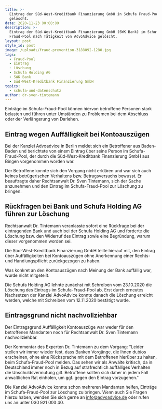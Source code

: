 ```yaml
---
title: >-
  Eintrag der Süd-West-Kreditbank Finanzierung GmbH in Schufa Fraud-Pool
  gelöscht.
date: 2020-11-23 00:00:00
description: >-
  Eintrag der Süd-West-Kreditbank Finanzierung GmbH (SWK Bank) im Schufa
  Fraud-Pool nach Tätigkeit von AdvoAdvice gelöscht.
layout: post
style_id: post
image: /uploads/fraud-prevention-3188092-1280.jpg
tags:
  - Fraud-Pool
  - Eintrag
  - Löschung
  - Schufa Holding AG
  - SWK Bank
  - Süd-West-Kreditbank Finanzierung GmbH
topics:
  - schufa-und-datenschutz
author: dr-sven-tintemann
---
```


Einträge im Schufa-Fraud-Pool können hiervon betroffene Personen stark belasten und führen unter Umständen zu Problemen bei dem Abschluss oder der Verlängerung von Darlehen.&nbsp;

## Eintrag wegen Auffälligkeit bei Kontoauszügen

Bei der Kanzlei Advoadvice in Berlin meldet sich ein Betroffener aus Baden-Baden und berichtete von einem Eintrag über seine Person im Schufa-Fraud-Pool, der durch die Süd-West-Kreditbank Finanzierung GmbH aus Bingen vorgenommen worden war.&nbsp;

Der Betroffene konnte sich den Vorgang nicht erklären und war sich auch keines betrügerischen Verhaltens bzw. Betrugsversuchs bewusst. Er beauftragte daher Rechtsanwalt Dr. Sven Tintemann, sich der Sache anzunehmen und den Eintrag im Schufa-Fraud-Pool zur Löschung zu bringen.&nbsp;

## Rückfragen bei Bank und Schufa Holding AG führen zur Löschung

Rechtsanwalt Dr. Tintemann veranlasste sofort eine Rückfrage bei der eintragenden Bank und auch bei der Schufa Holding AG und forderte die Löschung bzw. den Widerruf des Eintrag sowie eine Begründung, warum dieser vorgenommen worden sei.&nbsp;

Die Süd-West-Kreditbank Finanzierung GmbH teilte hierauf mit, den Eintrag über Auffälligkeiten bei Kontoauszügen ohne Anerkennung einer Rechts- und Handlungspflicht zurückgezogen zu haben.&nbsp;

Was konkret an den Kontoauszügen nach Meinung der Bank auffällig war, wurde nicht mitgeteilt.&nbsp;

Die Schufa Holding AG lehnte zunächst mit Schreiben vom 23.10.2020 die Löschung des Eintrags im Schufa-Fraud-Pool ab. Erst durch erneutes Nachsetzen der Kanzlei AdvoAdvice konnte danach die Löschung erreicht werden, welche mit Schreiben vom 12.11.2020 bestätigt wurde.&nbsp;

## Eintragsgrund nicht nachvollziehbar

Der Eintragsgrund Auffälligkeit Kontoauszüge war weder für den betroffenen Mandanten noch für Rechtsanwalt Dr. Sven Tintemann nachvollziehbar.&nbsp;

Der Kommentar des Experten Dr. Tintemann zu dem Vorgang: "Leider stellen wir immer wieder fest, dass Banken Vorgänge, die Ihnen dubios erscheinen, ohne eine Rücksprache mit dem Betroffenen hierüber zu halten, beim Schufa-Fraud-Pool melden. Das sehen wir als Anwälte kritisch, da in Deutschland immer noch in Bezug auf strafrechtlich auffälliges Verhalten die Unschuldsvermutung gilt. Betroffene sollten sich daher in jedem Fall anwaltlichen Rat einholen, um ggf. gegen den Eintrag vorzugehen."

Die Kanzlei AdvoAdvice konnte schon mehreren Mandanten helfen, Einträge im Schufa-Fraud-Pool zur Löschung zu bringen. Wenn auch Sie Fragen hierzu haben, wenden Sie sich gerne an info@advoadvice.de oder rufen uns an unter 030 921 000 40.&nbsp;

&nbsp;